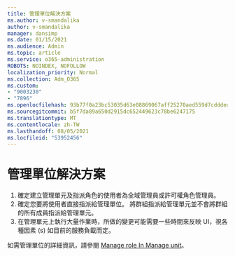 ```yaml
---
title: 管理單位解決方案
ms.author: v-smandalika
author: v-smandalika
manager: dansimp
ms.date: 01/15/2021
ms.audience: Admin
ms.topic: article
ms.service: o365-administration
ROBOTS: NOINDEX, NOFOLLOW
localization_priority: Normal
ms.collection: Adm_O365
ms.custom:
- "9003230"
- "7896"
ms.openlocfilehash: 93b77f0a23bc53035d63e08869067aff25270aed559d7cddded04aaa92285302
ms.sourcegitcommit: b5f7da89a650d2915dc652449623c78be6247175
ms.translationtype: MT
ms.contentlocale: zh-TW
ms.lasthandoff: 08/05/2021
ms.locfileid: "53952456"
---
```

# <a name="administrative-unit-solution"></a>管理單位解決方案

1. 確定建立管理單元及指派角色的使用者為全域管理員或許可權角色管理員。
2. 確定您要將使用者直接指派給管理單位。 將群組指派給管理單元並不會將群組的所有成員指派給管理單元。
3. 在管理單元上執行大量作業時，所做的變更可能需要一些時間來反映 UI，視各種因素 (s) 如目前的服務負載而定。

如需管理單位的詳細資訊，請參閱 [Manage role In Manage unit](https://docs.microsoft.com/azure/active-directory/roles/administrative-units)。
